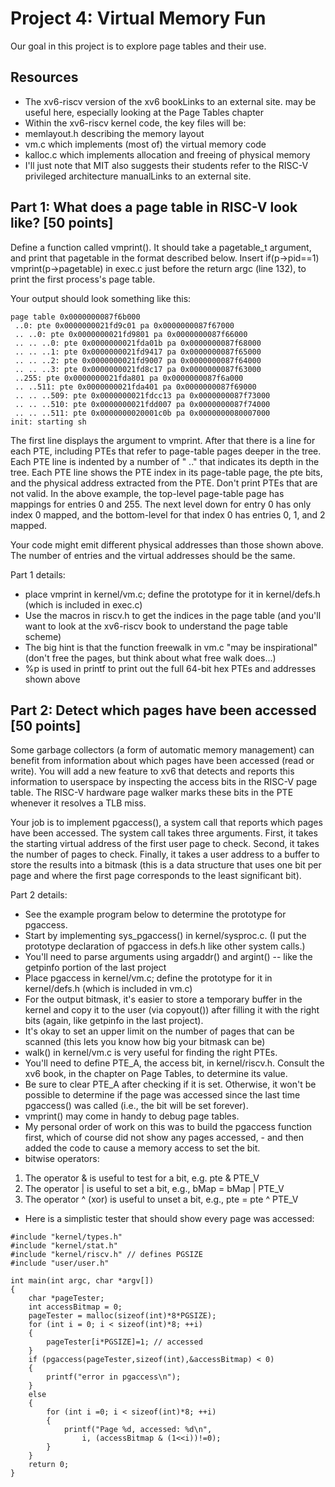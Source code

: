 # Project 4: Virtual Memory Fun
Our goal in this project is to explore page tables and their use.

## Resources
- The xv6-riscv version of the xv6 bookLinks to an external site. may be useful here, especially looking at the Page Tables chapter
- Within the xv6-riscv kernel code, the key files will be:
- memlayout.h describing the memory layout
- vm.c which implements (most of) the virtual memory code
- kalloc.c which implements allocation and freeing of physical memory
- I'll just note that MIT also suggests their students refer to the RISC-V privileged architecture manualLinks to an external site.

## Part 1: What does a page table in RISC-V look like? [50 points]
Define a function called vmprint(). It should take a pagetable_t argument, and print that pagetable in the format described below. Insert if(p->pid==1) vmprint(p->pagetable) in exec.c just before the return argc (line 132), to print the first process's page table.

Your output should look something like this:

```
page table 0x0000000087f6b000
 ..0: pte 0x0000000021fd9c01 pa 0x0000000087f67000
 .. ..0: pte 0x0000000021fd9801 pa 0x0000000087f66000
 .. .. ..0: pte 0x0000000021fda01b pa 0x0000000087f68000
 .. .. ..1: pte 0x0000000021fd9417 pa 0x0000000087f65000
 .. .. ..2: pte 0x0000000021fd9007 pa 0x0000000087f64000
 .. .. ..3: pte 0x0000000021fd8c17 pa 0x0000000087f63000
 ..255: pte 0x0000000021fda801 pa 0x0000000087f6a000
 .. ..511: pte 0x0000000021fda401 pa 0x0000000087f69000
 .. .. ..509: pte 0x0000000021fdcc13 pa 0x0000000087f73000
 .. .. ..510: pte 0x0000000021fdd007 pa 0x0000000087f74000
 .. .. ..511: pte 0x0000000020001c0b pa 0x0000000080007000
init: starting sh
```

The first line displays the argument to vmprint. After that there is a line for each PTE, including PTEs that refer to page-table pages deeper in the tree. Each PTE line is indented by a number of " .." that indicates its depth in the tree. Each PTE line shows the PTE index in its page-table page, the pte bits, and the physical address extracted from the PTE. Don't print PTEs that are not valid. In the above example, the top-level page-table page has mappings for entries 0 and 255. The next level down for entry 0 has only index 0 mapped, and the bottom-level for that index 0 has entries 0, 1, and 2 mapped.

Your code might emit different physical addresses than those shown above. The number of entries and the virtual addresses should be the same.

Part 1 details:
- place vmprint in kernel/vm.c; define the prototype for it in kernel/defs.h (which is included in exec.c)
- Use the macros in riscv.h to get the indices in the page table (and you'll want to look at the xv6-riscv book to understand the page table scheme)
- The big hint is that the function freewalk in vm.c "may be inspirational" (don't free the pages, but think about what free walk does...)
- %p is used in printf to print out the full 64-bit hex PTEs and addresses shown above

## Part 2: Detect which pages have been accessed [50 points]
Some garbage collectors (a form of automatic memory management) can benefit from information about which pages have been accessed (read or write). You will add a new feature to xv6 that detects and reports this information to userspace by inspecting the access bits in the RISC-V page table. The RISC-V hardware page walker marks these bits in the PTE whenever it resolves a TLB miss.

Your job is to implement pgaccess(), a system call that reports which pages have been accessed. The system call takes three arguments. First, it takes the starting virtual address of the first user page to check. Second, it takes the number of pages to check. Finally, it takes a user address to a buffer to store the results into a bitmask (this is a data structure that uses one bit per page and where the first page corresponds to the least significant bit).

Part 2 details:
- See the example program below to determine the prototype for pgaccess.
- Start by implementing sys_pgaccess() in kernel/sysproc.c. (I put the prototype declaration of pgaccess in defs.h like other system calls.)
- You'll need to parse arguments using argaddr() and argint() -- like the getpinfo portion of the last project
- Place pgaccess in kernel/vm.c; define the prototype for it in kernel/defs.h (which is included in vm.c)
- For the output bitmask, it's easier to store a temporary buffer in the kernel and copy it to the user (via copyout()) after filling it with the right bits (again, like getpinfo in the last project).
- It's okay to set an upper limit on the number of pages that can be scanned (this lets you know how big your bitmask can be)
- walk() in kernel/vm.c is very useful for finding the right PTEs.
- You'll need to define PTE_A, the access bit, in kernel/riscv.h. Consult the xv6 book, in the chapter on Page Tables, to determine its value.
- Be sure to clear PTE_A after checking if it is set. Otherwise, it won't be possible to determine if the page was accessed since the last time pgaccess() was called (i.e., the bit will be set forever).
- vmprint() may come in handy to debug page tables.
- My personal order of work on this was to build the pgaccess function first, which of course did not show any pages accessed, - and then added the code to cause a memory access to set the bit.
- bitwise operators:
1. The operator & is useful to test for a bit, e.g. pte & PTE_V
2. The operator | is useful to set a bit, e.g., bMap = bMap | PTE_V
3. The operator ^ (xor) is useful to unset a bit, e.g., pte = pte ^ PTE_V
- Here is a simplistic tester that should show every page was accessed:

```
#include "kernel/types.h"
#include "kernel/stat.h"
#include "kernel/riscv.h" // defines PGSIZE
#include "user/user.h"

int main(int argc, char *argv[])
{
    char *pageTester;
    int accessBitmap = 0;
    pageTester = malloc(sizeof(int)*8*PGSIZE);
    for (int i = 0; i < sizeof(int)*8; ++i)
    {
        pageTester[i*PGSIZE]=1; // accessed
    }
    if (pgaccess(pageTester,sizeof(int),&accessBitmap) < 0)
    {
        printf("error in pgaccess\n");
    }
    else
    {
        for (int i =0; i < sizeof(int)*8; ++i)
        {
            printf("Page %d, accessed: %d\n",
                i, (accessBitmap & (1<<i))!=0);
        }
    }
    return 0;
}
```
